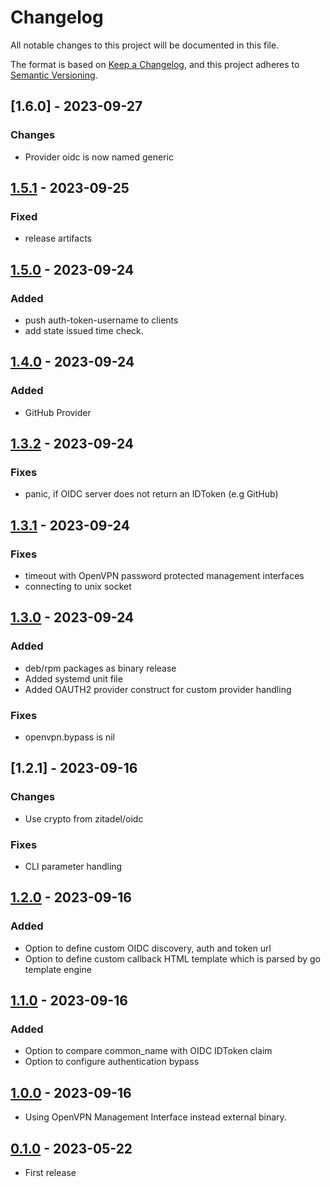 # Changelog

All notable changes to this project will be documented in this file.

The format is based on [Keep a Changelog](https://keepachangelog.com/en/1.0.0/),
and this project adheres to [Semantic Versioning](https://semver.org/spec/v2.0.0.html).

## [1.6.0] - 2023-09-27

### Changes

- Provider oidc is now named generic

## [1.5.1] - 2023-09-25

### Fixed

- release artifacts

## [1.5.0] - 2023-09-24

### Added

- push auth-token-username to clients
- add state issued time check.

## [1.4.0] - 2023-09-24

### Added

- GitHub Provider

## [1.3.2] - 2023-09-24

### Fixes

- panic, if OIDC server does not return an IDToken (e.g GitHub)

## [1.3.1] - 2023-09-24

### Fixes

- timeout with OpenVPN password protected management interfaces
- connecting to unix socket

## [1.3.0] - 2023-09-24

### Added

- deb/rpm packages as binary release
- Added systemd unit file
- Added OAUTH2 provider construct for custom provider handling

### Fixes

- openvpn.bypass is nil

## [1.2.1] - 2023-09-16

### Changes

- Use crypto from zitadel/oidc

### Fixes

- CLI parameter handling

## [1.2.0] - 2023-09-16

### Added

- Option to define custom OIDC discovery, auth and token url
- Option to define custom callback HTML template which is parsed by go template engine

## [1.1.0] - 2023-09-16

### Added

- Option to compare common_name with OIDC IDToken claim
- Option to configure authentication bypass

## [1.0.0] - 2023-09-16

- Using OpenVPN Management Interface instead external binary.

## [0.1.0] - 2023-05-22

- First release

[Unreleased]: https://github.com/jkroepke/openvpn-auth-oauth2/compare/v1.5.1...HEAD
[1.5.1]: https://github.com/jkroepke/openvpn-auth-oauth2/releases/tag/v1.5.1
[1.5.0]: https://github.com/jkroepke/openvpn-auth-oauth2/releases/tag/v1.5.0
[1.4.0]: https://github.com/jkroepke/openvpn-auth-oauth2/releases/tag/v1.4.0
[1.3.2]: https://github.com/jkroepke/openvpn-auth-oauth2/releases/tag/v1.3.2
[1.3.1]: https://github.com/jkroepke/openvpn-auth-oauth2/releases/tag/v1.3.1
[1.3.0]: https://github.com/jkroepke/openvpn-auth-oauth2/releases/tag/v1.3.0
[1.2.0]: https://github.com/jkroepke/openvpn-auth-oauth2/releases/tag/v1.2.0
[1.1.0]: https://github.com/jkroepke/openvpn-auth-oauth2/releases/tag/v1.1.0
[1.0.0]: https://github.com/jkroepke/openvpn-auth-oauth2/releases/tag/v1.0.0
[0.1.0]: https://github.com/jkroepke/openvpn-auth-oauth2/releases/tag/v0.1.0
